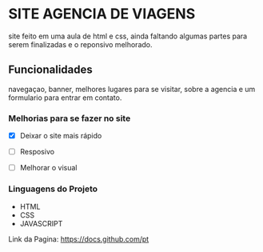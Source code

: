 # SITE AGENCIA DE VIAGENS

 site feito em uma aula de html e css, ainda faltando algumas partes para serem finalizadas e o reponsivo melhorado.
 
 ## Funcionalidades
 
 navegaçao, banner, melhores lugares para se visitar, sobre a agencia e um formulario para entrar em contato.
 
 ### Melhorias para se fazer no site
 - [x] Deixar o site mais rápido
 - [ ] Resposivo
 - [ ] Melhorar o visual


### Linguagens do Projeto

* HTML
* CSS
* JAVASCRIPT

Link da Pagina: https://docs.github.com/pt
